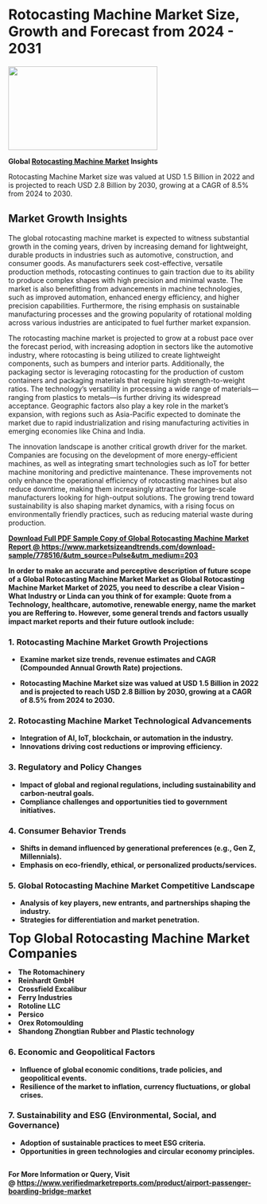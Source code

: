 <H1>Rotocasting Machine Market Size, Growth and Forecast from 2024 - 2031</H1><img class="aligncenter size-medium wp-image-584254" src="https://thirdeyenews.in/wp-content/uploads/2024/09/Global-Market-Research-300x168.jpeg" alt="" width="300" height="168" /><p><strong>Global&nbsp;<a href="https://www.marketsizeandtrends.com/download-sample/778516/&amp;utm_source=Pulse&amp;utm_medium=203">Rotocasting Machine Market</a> Insights</strong></p><p>Rotocasting Machine Market size was valued at USD 1.5 Billion in 2022 and is projected to reach USD 2.8 Billion by 2030, growing at a CAGR of 8.5% from 2024 to 2030.</p><p><h2>Market Growth Insights</h2> <p>The global rotocasting machine market is expected to witness substantial growth in the coming years, driven by increasing demand for lightweight, durable products in industries such as automotive, construction, and consumer goods. As manufacturers seek cost-effective, versatile production methods, rotocasting continues to gain traction due to its ability to produce complex shapes with high precision and minimal waste. The market is also benefitting from advancements in machine technologies, such as improved automation, enhanced energy efficiency, and higher precision capabilities. Furthermore, the rising emphasis on sustainable manufacturing processes and the growing popularity of rotational molding across various industries are anticipated to fuel further market expansion.</p> <p><strong><a href="https://example.com/download-sample"></a></strong></p> <p>The rotocasting machine market is projected to grow at a robust pace over the forecast period, with increasing adoption in sectors like the automotive industry, where rotocasting is being utilized to create lightweight components, such as bumpers and interior parts. Additionally, the packaging sector is leveraging rotocasting for the production of custom containers and packaging materials that require high strength-to-weight ratios. The technology’s versatility in processing a wide range of materials—ranging from plastics to metals—is further driving its widespread acceptance. Geographic factors also play a key role in the market’s expansion, with regions such as Asia-Pacific expected to dominate the market due to rapid industrialization and rising manufacturing activities in emerging economies like China and India.</p> <p>The innovation landscape is another critical growth driver for the market. Companies are focusing on the development of more energy-efficient machines, as well as integrating smart technologies such as IoT for better machine monitoring and predictive maintenance. These improvements not only enhance the operational efficiency of rotocasting machines but also reduce downtime, making them increasingly attractive for large-scale manufacturers looking for high-output solutions. The growing trend toward sustainability is also shaping market dynamics, with a rising focus on environmentally friendly practices, such as reducing material waste during production.</p> <p><strong><a href="https://example.com/get-more"></p><p><span class=""><strong>Download Full PDF Sample Copy of Global Rotocasting Machine Market Report</strong> @ <a href="https://www.marketsizeandtrends.com/download-sample/778516/&amp;utm_source=Pulse&amp;utm_medium=203" target="_blank">https://www.marketsizeandtrends.com/download-sample/778516/&amp;utm_source=Pulse&amp;utm_medium=203</a></span></p><p>In order to make an accurate and perceptive description of future scope of a Global&nbsp;Rotocasting Machine Market Market as Global&nbsp;Rotocasting Machine Market Market of 2025, you need to describe a clear Vision &ndash; What Industry or Linda can you think of for example: Quote from a Technology, healthcare, automotive, renewable energy, name the market you are Reffering to. However, some general trends and factors usually impact market reports and their future outlook include:</p><h3>1.&nbsp;<strong>Rotocasting Machine Market Growth Projections</strong></h3><ul><li>Examine market size trends, revenue estimates and CAGR (Compounded Annual Growth Rate) projections.</li><li><p>Rotocasting Machine Market size was valued at USD 1.5 Billion in 2022 and is projected to reach USD 2.8 Billion by 2030, growing at a CAGR of 8.5% from 2024 to 2030.</p></li></ul><h3>2.&nbsp;<strong>Rotocasting Machine Market Technological Advancements</strong></h3><ul><li>Integration of AI, IoT, blockchain, or automation in the industry.</li><li>Innovations driving cost reductions or improving efficiency.</li></ul><h3>3.&nbsp;<strong>Regulatory and Policy Changes</strong></h3><ul><li>Impact of global and regional regulations, including sustainability and carbon-neutral goals.</li><li>Compliance challenges and opportunities tied to government initiatives.</li></ul><h3>4.&nbsp;<strong>Consumer Behavior Trends</strong></h3><ul><li>Shifts in demand influenced by generational preferences (e.g., Gen Z, Millennials).</li><li>Emphasis on eco-friendly, ethical, or personalized products/services.</li></ul><h3>5.&nbsp;<strong>Global Rotocasting Machine Market Competitive Landscape</strong></h3><ul><li>Analysis of key players, new entrants, and partnerships shaping the industry.</li><li>Strategies for differentiation and market penetration.</li></ul><p data-pm-slice="1 1 []"><span style="color: inherit; font-family: inherit; font-size: 25px;">Top Global Rotocasting Machine Market Companies</span></p><div class="" data-test-id=""><p><li>The Rotomachinery</li><li> Reinhardt GmbH</li><li> Crossfield Excalibur</li><li> Ferry Industries</li><li> Rotoline LLC</li><li> Persico</li><li> Orex Rotomoulding</li><li> Shandong Zhongtian Rubber and Plastic technology</li></p></div><h3>6.&nbsp;<strong>Economic and Geopolitical Factors</strong></h3><ul><li>Influence of global economic conditions, trade policies, and geopolitical events.</li><li>Resilience of the market to inflation, currency fluctuations, or global crises.</li></ul><h3>7.&nbsp;<strong>Sustainability and ESG (Environmental, Social, and Governance)</strong></h3><ul><li>Adoption of sustainable practices to meet ESG criteria.</li><li>Opportunities in green technologies and circular economy principles.</li></ul><h2><strong style="font-size: 14px;">For More Information or Query, Visit @&nbsp;</strong><a style="background-color: #ffffff; font-size: 14px;" href="https://www.marketsizeandtrends.com/report/rotocasting-machine-market/" target="_blank">https://www.verifiedmarketreports.com/product/airport-passenger-boarding-bridge-market</a></h2>
